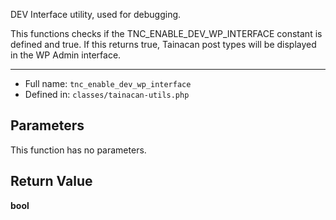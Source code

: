 
DEV Interface utility, used for debugging.

This functions checks if the TNC_ENABLE_DEV_WP_INTERFACE constant is defined and true.
If this returns true, Tainacan post types will be displayed in the WP Admin interface.

***

* Full name: `tnc_enable_dev_wp_interface`
* Defined in: `classes/tainacan-utils.php`

## Parameters

This function has no parameters.

## Return Value

**bool**
